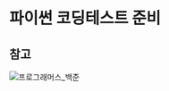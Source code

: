 # 파이썬 코딩테스트 준비

## 참고
![프로그래머스_백준](https://docs.google.com/spreadsheets/d/15k7fwdrI4P6KhQpq_VptdaVGEa4ykAFD_b7KlmYoJ1A/edit#gid=1732262148)